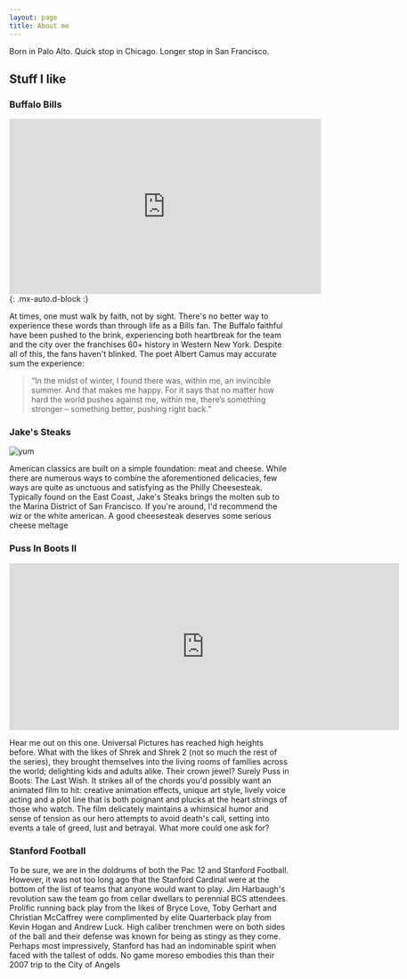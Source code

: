```yaml
---
layout: page
title: About me
---
```


Born in Palo Alto. Quick stop in Chicago. Longer stop in San Francisco.

## Stuff I like 

### Buffalo Bills 

<iframe width="560" height="315" src="https://www.youtube.com/embed/ZKb_u_Z2uaw" title="YouTube video player" frameborder="0" allow="accelerometer; autoplay; clipboard-write; encrypted-media; gyroscope; picture-in-picture; web-share" allowfullscreen></iframe>{: .mx-auto.d-block :}

At times, one must walk by faith, not by sight. There's no better way to experience these words than through life as a Bills fan. The Buffalo faithful have been pushed to the brink, experiencing both heartbreak for the team and the city over the franchises 60+ history in Western New York. Despite all of this, the fans haven't blinked. The poet Albert Camus may accurate sum the experience: 

> “In the midst of winter, I found there was, within me, an invincible summer. And that makes me happy. For it says that no matter how hard the world pushes against me, within me, there’s something stronger – something better, pushing right back.”

### Jake's Steaks

![yum](https://s.hdnux.com/photos/01/31/23/04/23408931/6/ratio3x2_1200.jpg)

American classics are built on a simple foundation: meat and cheese. While there are numerous ways to combine the aforementioned delicacies, few ways are quite as unctuous and satisfying as the Philly Cheesesteak. Typically found on the East Coast, Jake's Steaks brings the molten sub to the Marina District of San Francisco. If you're around, I'd recommend the wiz or the white american. A good cheesesteak deserves some serious cheese meltage

### Puss In Boots II 

<iframe width="700" height="300" src="https://www.youtube.com/embed/RqrXhwS33yc" title="Puss In Boots: The Last Wish - Official Trailer 2" frameborder="0" allow="accelerometer; autoplay; clipboard-write; encrypted-media; gyroscope; picture-in-picture; web-share" allowfullscreen></iframe>

Hear me out on this one. Universal Pictures has reached high heights before. What with the likes of Shrek and Shrek 2 (not so much the rest of the series), they brought themselves into the living rooms of families across the world; delighting kids and adults alike. Their crown jewel? Surely Puss in Boots: The Last Wish. It strikes all of the chords you'd possibly want an animated film to hit: creative animation effects, unique art style, lively voice acting and a plot line that is both poignant and plucks at the heart strings of those who watch. The film delicately maintains a whimsical humor and sense of tension as our hero attempts to avoid death's call, setting into events a tale of greed, lust and betrayal. What more could one ask for? 


### Stanford Football

To be sure, we are in the doldrums of both the Pac 12 and Stanford Football. However, it was not too long ago that the Stanford Cardinal were at the bottom of the list of teams that anyone would want to play. Jim Harbaugh's revolution saw the team go from cellar dwellars to perennial BCS attendees. Prolific running back play from the likes of Bryce Love, Toby Gerhart and Christian McCaffrey were complimented by elite Quarterback play from Kevin Hogan and Andrew Luck. High caliber trenchmen were on both sides of the ball and their defense was known for being as stingy as they come. Perhaps most impressively, Stanford has had an indominable spirit when faced with the tallest of odds. No game moreso embodies this than their 2007 trip to the City of Angels
